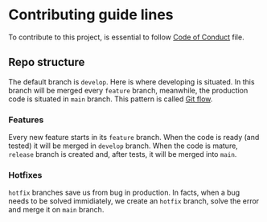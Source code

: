 # Contributing guide lines
To contribute to this project, is essential to follow [Code of Conduct](https://github.com/NicholasPilotto/cleanify/blob/develop/CODE_OF_CONDUCT.md) file.

## Repo structure
The default branch is ```develop```. Here is where developing is situated. In this branch will be merged every ```feature``` branch, meanwhile, the production code is situated in ```main``` branch. This pattern is called [Git flow](https://danielkummer.github.io/git-flow-cheatsheet/).

### Features
Every new feature starts in its ```feature``` branch. When the code is ready (and tested) it will be merged in ```develop``` branch.
When the code is mature, ```release``` branch is created and, after tests, it will be merged into ```main```.

### Hotfixes
```hotfix``` branches save us from bug in production. In facts, when a bug needs to be solved immidiately, we create an ```hotfix``` branch, solve the error and merge it on ```main``` branch.